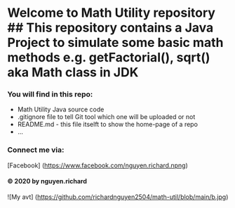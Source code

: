 # Welcome to Math Utility repository ## This repository  contains a Java Project to simulate some basic math methods e.g. getFactorial(), sqrt() aka Math class in JDK

### You will find in this repo:
* Math Utility Java source code
* .gitignore file to tell Git tool which one will be uploaded or not
*  README.md - this file itselft to show the home-page of a repo
* ...

### Connect me via:
[Facebook] (https://www.facebook.com/nguyen.richard.npng)

####  © 2020 by nguyen.richard
![My avt] (https://github.com/richardnguyen2504/math-util/blob/main/b.jpg)
